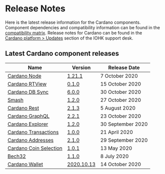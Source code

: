 # Release Notes

Here is the latest release information for the Cardano components.
Component dependencies and compatibility information can be found in the [compatibility matrix](https://github.com/cardano-foundation/docs-cardano-org/blob/main/release-information/comp-matrix.md).
Release notes for Cardano can be found in the [Cardano platform > Updates](https://iohk.zendesk.com/hc/en-us/sections/360002160134-Updates) section of the IOHK support desk.

## Latest Cardano component releases

Name | Version | Release Date
-|-|-
[Cardano Node](https://github.com/input-output-hk/cardano-node) | [1.21.1](https://github.com/input-output-hk/cardano-node/releases/tag/1.21.1) | 7 October 2020
[Cardano RTView](https://github.com/input-output-hk/cardano-rt-view) | [0.1.0](https://github.com/input-output-hk/cardano-rt-view/releases/tag/0.1.0) | 15 October 2020
[Cardano DB Sync](https://github.com/input-output-hk/cardano-db-sync/releases) | [6.0.0](https://github.com/input-output-hk/cardano-db-sync/releases/tag/6.0.0) | 30 October 2020
[Smash](https://github.com/input-output-hk/smash) | [1.2.0](https://github.com/input-output-hk/smash/releases/tag/1.2.0) | 27 October 2020
[Cardano Rest](https://github.com/input-output-hk/cardano-rest) | [2.1.3](https://github.com/input-output-hk/cardano-rest/releases/tag/2.1.3) | 5 August 2020
[Cardano GraphQL](https://github.com/input-output-hk/cardano-graphql) | [2.2.1](https://github.com/input-output-hk/cardano-graphql/releases/tag/2.2.1) | 23 October 2020
[Cardano Explorer](https://github.com/input-output-hk/cardano-explorer-app) | [1.2.0](https://github.com/input-output-hk/cardano-explorer-app/releases/tag/1.2.0) | 30 September 2020
[Cardano Transactions](https://github.com/input-output-hk/cardano-transactions) | [1.0.0](https://github.com/input-output-hk/cardano-transactions/releases/tag/1.0.0) | 21 April 2020
[Cardano Addresses](https://github.com/input-output-hk/cardano-addresses) | [2.1.0](https://github.com/input-output-hk/cardano-addresses/releases/tag/2.1.0) | 29 September 2020
[Cardano Coin Selection](https://github.com/input-output-hk/cardano-coin-selection) | [1.0.1](https://github.com/input-output-hk/cardano-coin-selection/releases/tag/v1.0.1) | 13 May 2020
[Bech32](https://github.com/input-output-hk/bech32) | [1.1.0](https://github.com/input-output-hk/bech32/releases/tag/v1.1.0) | 8 July 2020
[Cardano Wallet](https://github.com/input-output-hk/cardano-wallet) | [2020.10.13](https://github.com/input-output-hk/cardano-wallet/releases/tag/v2020-10-13) | 14 October 2020



